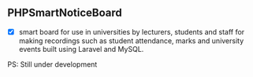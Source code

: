 ## PHPSmartNoticeBoard

+ [X] smart board for use in universities by lecturers, students and staff for making recordings such as student attendance, marks and university events built using Laravel and MySQL.

 PS: Still under development
